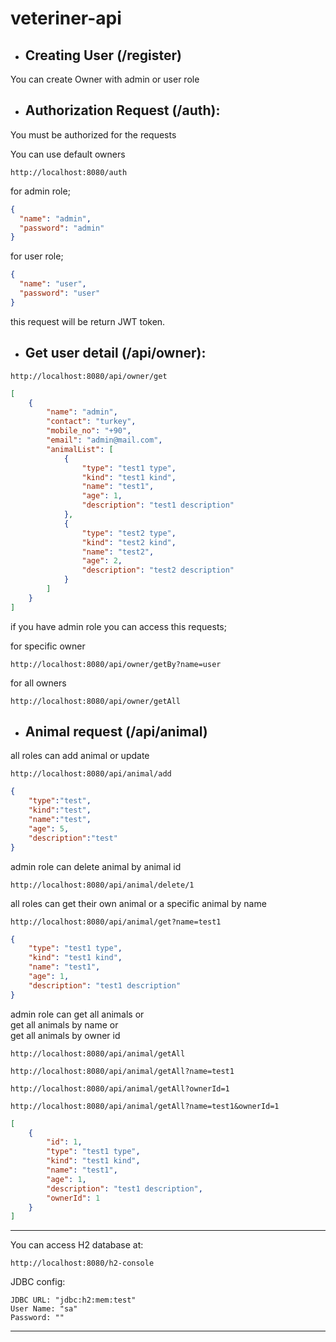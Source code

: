# veteriner-api

- ## Creating User (/register)

You can create Owner with admin or user role

- ## Authorization Request (/auth):

You must be authorized for the requests  

You can use default owners

```
http://localhost:8080/auth
```

for admin role;
```json
{
  "name": "admin",
  "password": "admin"
}
```

for user role;
```json
{
  "name": "user",
  "password": "user"
}
```

this request will be return JWT token.

- ## Get user detail (/api/owner): 

```
http://localhost:8080/api/owner/get
```

```json
[
	{
		"name": "admin",
		"contact": "turkey",
		"mobile_no": "+90",
		"email": "admin@mail.com",
		"animalList": [
			{
				"type": "test1 type",
				"kind": "test1 kind",
				"name": "test1",
				"age": 1,
				"description": "test1 description"
			},
			{
				"type": "test2 type",
				"kind": "test2 kind",
				"name": "test2",
				"age": 2,
				"description": "test2 description"
			}
		]
	}
]
```

if you have admin role you can access this requests;

for specific owner 
```
http://localhost:8080/api/owner/getBy?name=user
```

for all owners
```
http://localhost:8080/api/owner/getAll
```

- ## Animal request (/api/animal)

all roles can add animal or update

```
http://localhost:8080/api/animal/add
```
```json
{
	"type":"test",
	"kind":"test",
	"name":"test",
	"age": 5,
	"description":"test"
}
```

admin role can delete animal by animal id 
```
http://localhost:8080/api/animal/delete/1
```

all roles can get their own animal or a specific animal by name
```
http://localhost:8080/api/animal/get?name=test1
```

```json
{
	"type": "test1 type",
	"kind": "test1 kind",
	"name": "test1",
	"age": 1,
	"description": "test1 description"
}
```


admin role can get all animals or   
get all animals by name or  
get all animals by owner id

```
http://localhost:8080/api/animal/getAll
```
```
http://localhost:8080/api/animal/getAll?name=test1
```
```
http://localhost:8080/api/animal/getAll?ownerId=1
```
```
http://localhost:8080/api/animal/getAll?name=test1&ownerId=1
```
```json
[
	{
		"id": 1,
		"type": "test1 type",
		"kind": "test1 kind",
		"name": "test1",
		"age": 1,
		"description": "test1 description",
		"ownerId": 1
	}
]
```

----

You can access H2 database at: 

```
http://localhost:8080/h2-console 
```

JDBC config:

```
JDBC URL: "jdbc:h2:mem:test"
User Name: "sa"
Password: ""
```

---

